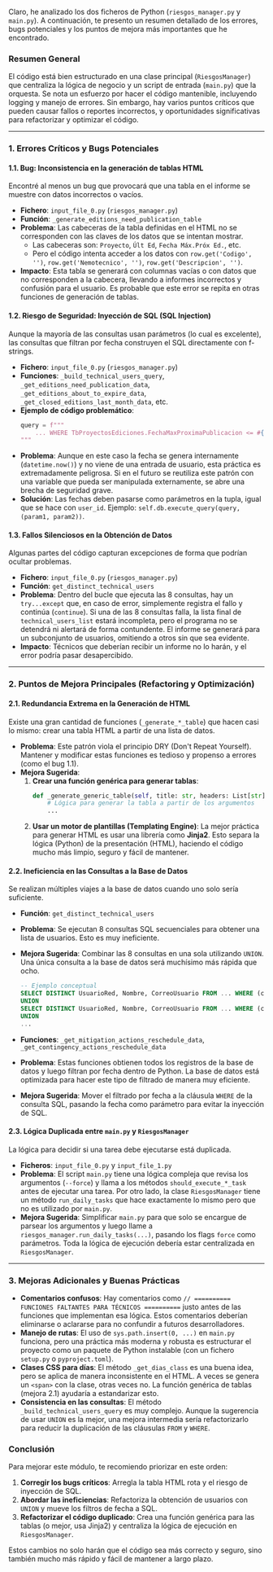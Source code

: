 Claro, he analizado los dos ficheros de Python (`riesgos_manager.py` y `main.py`). A continuación, te presento un resumen detallado de los errores, bugs potenciales y los puntos de mejora más importantes que he encontrado.

### Resumen General
El código está bien estructurado en una clase principal (`RiesgosManager`) que centraliza la lógica de negocio y un script de entrada (`main.py`) que la orquesta. Se nota un esfuerzo por hacer el código mantenible, incluyendo logging y manejo de errores. Sin embargo, hay varios puntos críticos que pueden causar fallos o reportes incorrectos, y oportunidades significativas para refactorizar y optimizar el código.

---

### 1. Errores Críticos y Bugs Potenciales

#### 1.1. Bug: Inconsistencia en la generación de tablas HTML
Encontré al menos un bug que provocará que una tabla en el informe se muestre con datos incorrectos o vacíos.

*   **Fichero**: `input_file_0.py` (`riesgos_manager.py`)
*   **Función**: `_generate_editions_need_publication_table`
*   **Problema**: Las cabeceras de la tabla definidas en el HTML no se corresponden con las claves de los datos que se intentan mostrar.
    *   Las cabeceras son: `Proyecto`, `Últ Ed`, `Fecha Máx.Próx Ed.`, etc.
    *   Pero el código intenta acceder a los datos con `row.get('Codigo', '')`, `row.get('Nemotecnico', '')`, `row.get('Descripcion', '')`.
*   **Impacto**: Esta tabla se generará con columnas vacías o con datos que no corresponden a la cabecera, llevando a informes incorrectos y confusión para el usuario. Es probable que este error se repita en otras funciones de generación de tablas.

#### 1.2. Riesgo de Seguridad: Inyección de SQL (SQL Injection)
Aunque la mayoría de las consultas usan parámetros (lo cual es excelente), las consultas que filtran por fecha construyen el SQL directamente con f-strings.

*   **Fichero**: `input_file_0.py` (`riesgos_manager.py`)
*   **Funciones**: `_build_technical_users_query`, `_get_editions_need_publication_data`, `_get_editions_about_to_expire_data`, `_get_closed_editions_last_month_data`, etc.
*   **Ejemplo de código problemático**:
    ```python
    query = f"""
        ... WHERE TbProyectosEdiciones.FechaMaxProximaPublicacion <= #{future_date_15_days}#
    """
    ```
*   **Problema**: Aunque en este caso la fecha se genera internamente (`datetime.now()`) y no viene de una entrada de usuario, esta práctica es extremadamente peligrosa. Si en el futuro se reutiliza este patrón con una variable que pueda ser manipulada externamente, se abre una brecha de seguridad grave.
*   **Solución**: Las fechas deben pasarse como parámetros en la tupla, igual que se hace con `user_id`. Ejemplo: `self.db.execute_query(query, (param1, param2))`.

#### 1.3. Fallos Silenciosos en la Obtención de Datos
Algunas partes del código capturan excepciones de forma que podrían ocultar problemas.

*   **Fichero**: `input_file_0.py` (`riesgos_manager.py`)
*   **Función**: `get_distinct_technical_users`
*   **Problema**: Dentro del bucle que ejecuta las 8 consultas, hay un `try...except` que, en caso de error, simplemente registra el fallo y continúa (`continue`). Si una de las 8 consultas falla, la lista final de `technical_users_list` estará incompleta, pero el programa no se detendrá ni alertará de forma contundente. El informe se generará para un subconjunto de usuarios, omitiendo a otros sin que sea evidente.
*   **Impacto**: Técnicos que deberían recibir un informe no lo harán, y el error podría pasar desapercibido.

---

### 2. Puntos de Mejora Principales (Refactoring y Optimización)

#### 2.1. Redundancia Extrema en la Generación de HTML
Existe una gran cantidad de funciones (`_generate_*_table`) que hacen casi lo mismo: crear una tabla HTML a partir de una lista de datos.

*   **Problema**: Este patrón viola el principio DRY (Don't Repeat Yourself). Mantener y modificar estas funciones es tedioso y propenso a errores (como el bug 1.1).
*   **Mejora Sugerida**:
    1.  **Crear una función genérica para generar tablas**:
        ```python
        def _generate_generic_table(self, title: str, headers: List[str], data: List[Dict], data_keys: List[str]) -> str:
            # Lógica para generar la tabla a partir de los argumentos
            ...
        ```
    2.  **Usar un motor de plantillas (Templating Engine)**: La mejor práctica para generar HTML es usar una librería como **Jinja2**. Esto separa la lógica (Python) de la presentación (HTML), haciendo el código mucho más limpio, seguro y fácil de mantener.

#### 2.2. Ineficiencia en las Consultas a la Base de Datos
Se realizan múltiples viajes a la base de datos cuando uno solo sería suficiente.

*   **Función**: `get_distinct_technical_users`
*   **Problema**: Se ejecutan 8 consultas SQL secuenciales para obtener una lista de usuarios. Esto es muy ineficiente.
*   **Mejora Sugerida**: Combinar las 8 consultas en una sola utilizando `UNION`. Una única consulta a la base de datos será muchísimo más rápida que ocho.

    ```sql
    -- Ejemplo conceptual
    SELECT DISTINCT UsuarioRed, Nombre, CorreoUsuario FROM ... WHERE (condiciones 1)
    UNION
    SELECT DISTINCT UsuarioRed, Nombre, CorreoUsuario FROM ... WHERE (condiciones 2)
    UNION
    ...
    ```

*   **Funciones**: `_get_mitigation_actions_reschedule_data`, `_get_contingency_actions_reschedule_data`
*   **Problema**: Estas funciones obtienen todos los registros de la base de datos y luego filtran por fecha dentro de Python. La base de datos está optimizada para hacer este tipo de filtrado de manera muy eficiente.
*   **Mejora Sugerida**: Mover el filtrado por fecha a la cláusula `WHERE` de la consulta SQL, pasando la fecha como parámetro para evitar la inyección de SQL.

#### 2.3. Lógica Duplicada entre `main.py` y `RiesgosManager`
La lógica para decidir si una tarea debe ejecutarse está duplicada.

*   **Ficheros**: `input_file_0.py` y `input_file_1.py`
*   **Problema**: El script `main.py` tiene una lógica compleja que revisa los argumentos (`--force`) y llama a los métodos `should_execute_*_task` antes de ejecutar una tarea. Por otro lado, la clase `RiesgosManager` tiene un método `run_daily_tasks` que hace exactamente lo mismo pero que no es utilizado por `main.py`.
*   **Mejora Sugerida**: Simplificar `main.py` para que solo se encargue de parsear los argumentos y luego llame a `riesgos_manager.run_daily_tasks(...)`, pasando los flags `force` como parámetros. Toda la lógica de ejecución debería estar centralizada en `RiesgosManager`.

---

### 3. Mejoras Adicionales y Buenas Prácticas

*   **Comentarios confusos**: Hay comentarios como `// ========== FUNCIONES FALTANTES PARA TÉCNICOS ==========` justo antes de las funciones que implementan esa lógica. Estos comentarios deberían eliminarse o aclararse para no confundir a futuros desarrolladores.
*   **Manejo de rutas**: El uso de `sys.path.insert(0, ...)` en `main.py` funciona, pero una práctica más moderna y robusta es estructurar el proyecto como un paquete de Python instalable (con un fichero `setup.py` o `pyproject.toml`).
*   **Clases CSS para días**: El método `_get_dias_class` es una buena idea, pero se aplica de manera inconsistente en el HTML. A veces se genera un `<span>` con la clase, otras veces no. La función genérica de tablas (mejora 2.1) ayudaría a estandarizar esto.
*   **Consistencia en las consultas**: El método `_build_technical_users_query` es muy complejo. Aunque la sugerencia de usar `UNION` es la mejor, una mejora intermedia sería refactorizarlo para reducir la duplicación de las cláusulas `FROM` y `WHERE`.

### Conclusión

Para mejorar este módulo, te recomiendo priorizar en este orden:

1.  **Corregir los bugs críticos**: Arregla la tabla HTML rota y el riesgo de inyección de SQL.
2.  **Abordar las ineficiencias**: Refactoriza la obtención de usuarios con `UNION` y mueve los filtros de fecha a SQL.
3.  **Refactorizar el código duplicado**: Crea una función genérica para las tablas (o mejor, usa Jinja2) y centraliza la lógica de ejecución en `RiesgosManager`.

Estos cambios no solo harán que el código sea más correcto y seguro, sino también mucho más rápido y fácil de mantener a largo plazo.